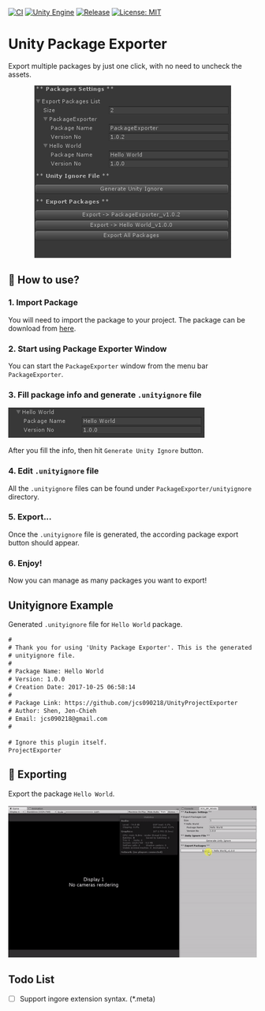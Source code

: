 [![CI](https://github.com/jcs090218/UnityPackageExporter/actions/workflows/build.yml/badge.svg)](https://github.com/jcs090218/UnityPackageExporter/actions/workflows/build.yml)
[![Unity Engine](https://img.shields.io/badge/unity-2020.1.2f1-black.svg?style=flat&logo=unity&cacheSeconds=2592000)](https://unity3d.com/get-unity/download/archive)
[![Release](https://img.shields.io/github/release/jcs090218/UnityPackageExporter.svg?logo=github)](https://github.com/jcs090218/UnityPackageExporter/releases/latest)
[![License: MIT](https://img.shields.io/badge/License-MIT-green.svg)](https://opensource.org/licenses/MIT)

# Unity Package Exporter

Export multiple packages by just one click, with no need to uncheck the assets.

<p align="center">
  <img src="./etc/package-manage.png"/>
</p>

## :hammer: How to use?

### 1. Import Package

You will need to import the package to your project. The package 
can be download from [here](https://github.com/jcs090218/UnityPackageExporter/releases).

### 2. Start using Package Exporter Window

You can start the `PackageExporter` window from the menu bar `PackageExporter`.

### 3. Fill package info and generate `.unityignore` file

<img src="./etc/package-info.png"/>

After you fill the info, then hit `Generate Unity Ignore` button.

### 4. Edit `.unityignore` file

All the `.unityignore` files can be found under `PackageExporter/unityignore`
directory. 

### 5. Export...

Once the `.unityignore` file is generated, the according package 
export button should appear.

### 6. Enjoy! ###

Now you can manage as many packages you want to export!


## Unityignore Example

Generated `.unityignore` file for `Hello World` package.

```
# 
# Thank you for using 'Unity Package Exporter'. This is the generated 
# unityignore file.
# 
# Package Name: Hello World
# Version: 1.0.0
# Creation Date: 2017-10-25 06:58:14 
# 
# Package Link: https://github.com/jcs090218/UnityProjectExporter
# Author: Shen, Jen-Chieh
# Email: jcs090218@gmail.com
# 

# Ignore this plugin itself.
ProjectExporter

```

## :rocket: Exporting

Export the package `Hello World`.

<p>
  <img src="./etc/export-package.gif"/>
</p>

## Todo List

- [ ] Support ingore extension syntax. (*.meta)
